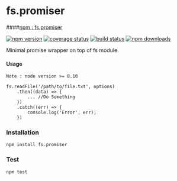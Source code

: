 # fs.promiser

####[npm : fs.promiser](https://www.npmjs.com/package/fs.promiser)

[![npm version](https://badge.fury.io/js/fs.promiser.svg)](https://badge.fury.io/js/fs.promiser)
[![coverage status](https://coveralls.io/repos/github/void666/fs.promiser/badge.svg)](https://coveralls.io/github/void666/fs.promiser)
[![build status](https://travis-ci.org/void666/fs.promiser.svg?branch=master)](https://travis-ci.org/void666/fs.promiser)
[![npm downloads](https://img.shields.io/npm/dt/fs.promiser.svg)](https://img.shields.io/npm/dt/fs.promiser)

Minimal promise wrapper on top of fs module. 

#### Usage
`Note : node version >= 8.10`
``` 
fs.readFile('/path/to/file.txt', options)
    .then((data) => {
        ... //Do Something
    })
    .catch((err) => {
        console.log('Error', err);
    })
```

### Installation
`npm install fs.promiser`

### Test
`npm test`